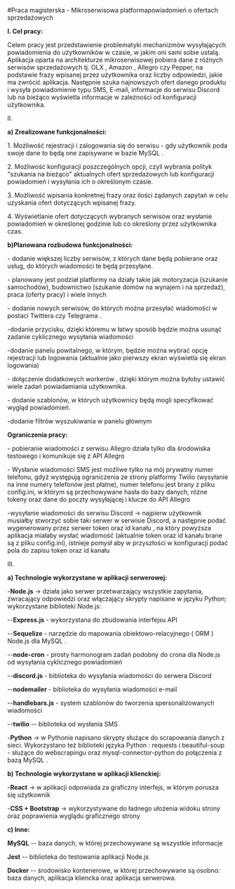 #Praca magisterska - Mikroserwisowa platformapowiadomień o ofertach sprzedażowych

**I. Cel pracy:**

Celem pracy jest przedstawienie problematyki mechanizmów wysyłających
powiadomienia do użytkowników w czasie, w jakim oni sami sobie ustalą.
Aplikacja oparta na architekturze mikroserwisowej pobiera dane z różnych
serwisów sprzedażowych tj. OLX , Amazon , Allegro czy Pepper, na
podstawie frazy wpisanej przez użytkownika oraz liczby odpowiedzi, jakie
ma zwrócić aplikacja. Następnie szuka najnowszych ofert danego produktu
i wysyła powiadomienie typu SMS, E-mail, informacje do serwisu Discord
lub na bieżąco wyświetla informacje w zależności od konfiguracji
użytkownika.

II\.

**a) Zrealizowane funkcjonalności:**

1\. Możliwość rejestracji i zalogowania się do serwisu - gdy użytkownik
poda swoje dane to będą one zapisywane w bazie MySQL .

2\. Możliwość konfiguracji poszczególnych opcji, czyli wybrania polityk
"szukania na bieżąco" aktualnych ofert sprzedażowych lub konfiguracji
powiadomień i wysyłania ich o określonym czasie.

3\. Możliwość wpisania konkretnej frazy oraz ilości żądanych zapytań w
celu uzyskania ofert dotyczących wpisanej frazy.

4\. Wyświetlanie ofert dotyczących wybranych serwisów oraz wysłanie
powiadomień w określonej godzinie lub co określony przez użytkownika
czas.

**b)Planowana rozbudowa funkcjonalności:**

\- dodanie większej liczby serwisów, z których dane będą pobierane oraz
usług, do których wiadomości te będą przesyłane.

\- planowany jest podział platformy na działy takie jak motoryzacja
(szukanie samochodów), budownictwo (szukanie domów na wynajem i na
sprzedaż), praca (oferty pracy) i wiele innych

\- dodanie nowych serwisów, do których można przesyłać wiadomości w
postaci Twittera czy Telegrama .

-dodanie przycisku, dzięki któremu w łatwy sposób będzie można usunąć
zadanie cyklicznego wysyłania wiadomości

-dodanie panelu powitalnego, w którym, będzie można wybrać opcję
rejestracji lub logowania (aktualnie jako pierwszy ekran wyświetla się
ekran logowania)

\- dołączenie dodatkowych workerów , dzięki którym można byłoby ustawić
wiele zadań powiadamiania użytkownika.

\- dodanie szablonów, w których użytkownicy będą mogli specyfikować
wygląd powiadomień.

-dodanie filtrów wyszukiwania w panelu głównym

**Ograniczenia pracy:**

\- pobieranie wiadomości z serwisu Allegro działa tylko dla środowiska
testowego i komunikuje się z API Allegro

\- Wysłanie wiadomości SMS jest możliwe tylko na mój prywatny numer
telefonu, gdyż występują ograniczenia ze strony platformy Twilio
(wysyłanie na inne numery telefonów jest płatne), numer telefonu jest
brany z pliku config.ini, w którym są przechowywane hasła do bazy
danych, różne tokeny oraz dane do poczty wysyłającej i klucze do API
Allegro

-wysyłanie wiadomości do serwisu Discord -\> najpierw użytkownik
musiałby stworzyć sobie taki serwer w serwisie Discord, a następnie
podać wygenerowany przez serwer token oraz id kanału , na który powyższa
aplikacja miałaby wysłać wiadomość (aktualnie token oraz id kanału brane
są z pliku config.ini), istnieje pomysł aby w przyszłości w konfiguracji
podać pola do zapisu token oraz id kanału

III\.

**a) Technologie wykorzystane w aplikacji serwerowej:**

\-**Node.js** -\> działa jako serwer przetwarzający wszystkie zapytania,
zwracający odpowiedzi oraz włączający skrypty napisane w języku Python;
wykorzystane biblioteki Node.js:

\--**Express.js** - wykorzystana do zbudowania interfejsu API

\--**Sequelize** - narzędzie do mapowania obiektowo-relacyjnego ( ORM )
Node.js dla MySQL .

\--**node-cron** - prosty harmonogram zadań podobny do crona dla Node.js
od wysyłania cyklicznego powiadomień

\--**discord.js** - biblioteka do wysyłania wiadomości do serwera
Discord

\--**nodemailer** - biblioteka do wysyłania wiadomości e-mail

\--**handlebars.js** - system szablonów do tworzenia spersonalizowanych
wiadomości

\--**twilio** -- biblioteka od wysłania SMS

\-**Python** -\> w Pythonie napisano skrypty służące do scrapowania
danych z sieci. Wykorzystano też biblioteki języka Python : requests i
beautiful-soup - służące do webscrapingu oraz mysql-connector-python do
połączenia z bazą MySQL .

**b) Technologie wykorzystane w aplikacji klienckiej:**

\-**React** -\> w aplikacji odpowiada za graficzny interfejs, w którym
porusza się użytkownik

\-**CSS + Bootstrap** -\> wykorzystywane do ładnego ułożenia widoku
strony oraz poprawienia wyglądu graficznego strony

**c) Inne:**

**MySQL** -- baza danych, w której przechowywane są wszystkie informacje

**Jest** -- biblioteka do testowania aplikacji Node.js

**Docker** -- środowisko kontenerowe, w której przechowywane są osobno:
baza danych, aplikacja kliencka oraz aplikacja serwerowa.
